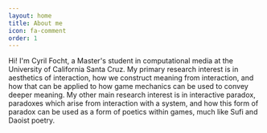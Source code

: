 ```yaml
---
layout: home
title: About me
icon: fa-comment
order: 1
---
```


Hi! I'm Cyril Focht, a Master's student in computational media at the University of California Santa Cruz. My primary research interest is in aesthetics of interaction, how we construct meaning from interaction, and how that can be applied to how game mechanics can be used to convey deeper meaning. My other main research interest is in interactive paradox, paradoxes which arise from interaction with a system, and how this form of paradox can be used as a form of poetics within games, much like Sufi and Daoist poetry.